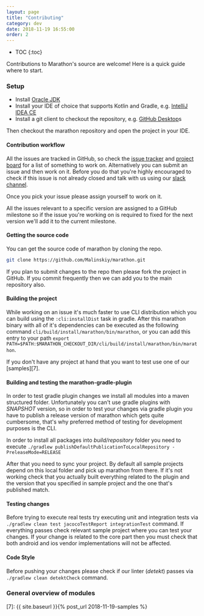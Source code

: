 ```yaml
---
layout: page
title: "Contributing"
category: dev
date: 2018-11-19 16:55:00
order: 2
---
```

* TOC
{:toc}

Contributions to Marathon's source are welcome! Here is a quick guide where to start.

### Setup

* Install [Oracle JDK][1]
* Install your IDE of choice that supports Kotlin and Gradle, e.g. [IntelliJ IDEA CE][2]
* Install a git client to checkout the repository, e.g. [GitHub Desktop][3]s

Then checkout the marathon repository and open the project in your IDE.

#### Contribution workflow

All the issues are tracked in GitHub, so check the [issue tracker][4] and [project board][5] for a list of something to work on. Alternatively you can submit an issue and then work on it. Before you do that you're highly encouraged to check if this issue is not already closed and talk with us using our [slack channel][6].

Once you pick your issue please assign yourself to work on it.

All the issues relevant to a specific version are assigned to a GitHub milestone so if the issue you're working on is required to fixed for the next version we'll add it to the current milestone.

#### Getting the source code
You can get the source code of marathon by cloning the repo.

```bash
git clone https://github.com/Malinskiy/marathon.git
```

If you plan to submit changes to the repo then please fork the project in GitHub. If you commit frequently then we can add you to the main repository also.

#### Building the project
While working on an issue it's much faster to use CLI distribution which you can build using the ```:cli:installDist``` task in gradle. After this marathon binary with all of it's dependencies can be executed as the following command ```cli/build/install/marathon/bin/marathon```, or you can add this entry to your path ```export PATH=$PATH:$MARATHON_CHECKOUT_DIR/cli/build/install/marathon/bin/marathon```.

If you don't have any project at hand that you want to test use one of our [samples][7].

#### Building and testing the marathon-gradle-plugin
In order to test gradle plugin changes we install all modules into a maven structured folder. Unfortunately you can't use gradle plugins with *SNAPSHOT* version, so in order to test your changes via gradle plugin you have to publish a release version of marathon which gets quite cumbersome, that's why preferred method of testing for development purposes is the CLI.

In order to install all packages into *build/repository* folder you need to execute ```./gradlew publishDefaultPublicationToLocalRepository -PreleaseMode=RELEASE```

After that you need to sync your project. By default all sample projects depend on this local folder and pick up marathon from there. If it's not working check that you actually built everything related to the plugin and the version that you specified in sample project and the one that's published match.

#### Testing changes

Before trying to execute real tests try executing unit and integration tests via ```./gradlew clean test jacocoTestReport integrationTest``` command. If everything passes check relevant sample project where you can test your changes. If your change is related to the core part then you must check that both android and ios vendor implementations will not be affected.

#### Code Style
Before pushing your changes please check if our linter (*detekt*) passes via ```./gradlew clean detektCheck``` command.

### General overview of modules

[1]: https://www.oracle.com/technetwork/java/javase/downloads/jdk8-downloads-2133151.html
[2]: https://www.jetbrains.com/idea/download/
[3]: https://desktop.github.com/
[4]: https://github.com/Malinskiy/marathon/issues
[5]: https://github.com/Malinskiy/marathon/projects/1
[6]: https://join.slack.com/t/marathon-test-runner/shared_invite/enQtNDczODU5MDUzOTg0LTNhYjRhOGRhMjMwMGZjMjY5MTY3MDI3ZmMzNTRjYzhmOGRkNDQ5OTIzMzA4ODQ5YjZmMWNiZjljMzcyY2VhMzE
[7]: {{ site.baseurl }}{% post_url 2018-11-19-samples %}

